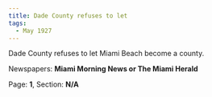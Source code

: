 ```yaml
---  
title: Dade County refuses to let  
tags:  
  - May 1927  
---  
```

  
Dade County refuses to let Miami Beach become a county.  
  
Newspapers: **Miami Morning News or The Miami Herald**  
  
Page: **1**, Section: **N/A** 
